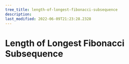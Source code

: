 ```yaml
---
tree_title: length-of-longest-fibonacci-subsequence
description: 
last_modified: 2022-06-09T21:23:28.2328
---
```


# Length of Longest Fibonacci Subsequence
